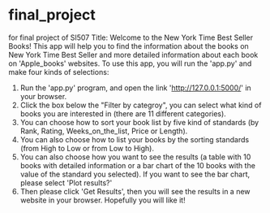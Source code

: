 # final_project
for final project of SI507
Title: Welcome to the New York Time Best Seller Books! 
This app will help you to find the information about the books on New York Time Best Seller and more detailed information about each book on 'Apple_books' websites.
To use this app, you will run the 'app.py' and make four kinds of selections:
  1. Run the 'app.py' program, and open the link 'http://127.0.0.1:5000/' in your browser.
  2. Click the box below the "Filter by categroy", you can select what kind of books you are interested in (there are 11 different categories).
  3. You can choose how to sort your book list by five kind of standards (by Rank, Rating, Weeks_on_the_list, Price or Length).
  4. You can also choose how to list your books by the sorting standards (from High to Low or from Low to High).
  5. You can also choose how you want to see the results (a table with 10 books with detailed information or a bar chart of the 10 books with the value of the standard you selected). If you want to see the bar chart, please select 'Plot results?'
  6. Then please click 'Get Results', then you will see the results in a new website in your browser.
Hopefully you will like it!
